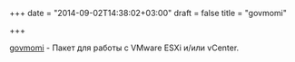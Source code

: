 +++
date = "2014-09-02T14:38:02+03:00"
draft = false
title = "govmomi"

+++

<p><a href="https://github.com/vmware/govmomi">govmomi</a>&nbsp;- Пакет для работы с&nbsp;VMware ESXi и/или&nbsp;vCenter.</p>

